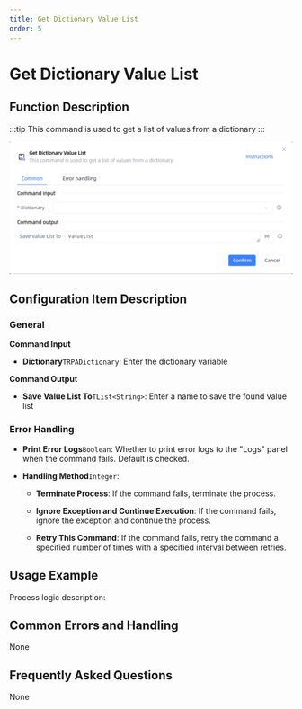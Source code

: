 ```yaml
---
title: Get Dictionary Value List
order: 5
---
```


# Get Dictionary Value List

## Function Description

:::tip 
This command is used to get a list of values from a dictionary
:::

![Get Dictionary Value List](../../../assets/Get%20Dictionary%20Value%20List_command.png)

## Configuration Item Description

### General

**Command Input**

- **Dictionary**`TRPADictionary`: Enter the dictionary variable


**Command Output**

- **Save Value List To**`TList<String>`: Enter a name to save the found value list

### Error Handling

- **Print Error Logs**`Boolean`: Whether to print error logs to the "Logs" panel when the command fails. Default is checked. 

- **Handling Method**`Integer`:

    - **Terminate Process**: If the command fails, terminate the process.

    - **Ignore Exception and Continue Execution**: If the command fails, ignore the exception and continue the process.

    - **Retry This Command**: If the command fails, retry the command a specified number of times with a specified interval between retries.

## Usage Example

Process logic description:

## Common Errors and Handling

None

## Frequently Asked Questions

None

